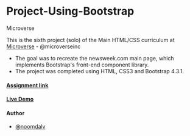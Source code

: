 # Project-Using-Bootstrap
Microverse

This is the sixth project (solo) of the Main HTML/CSS curriculum at [Microverse](https://www.microverse.org/) - @microverseinc
* The goal was to recreate the newsweek.com main page, which implements Bootstrap's front-end component library.
* The project was completed using HTML, CSS3 and Bootstrap 4.3.1.

#### [Assignment link](https://www.theodinproject.com/courses/html5-and-css3/lessons/using-bootstrap)
#### [Live Demo](https://rawcdn.githack.com/noomdalv/Using-Bootstrap/4da25eb7c88af315c5cd0161118c5efe58811dc2/index.html)

#### Author

* [@noomdalv](https://github.com/noomdalv/)
